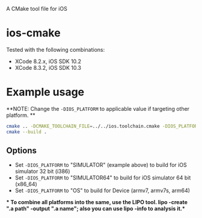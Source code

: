 A CMake tool file for iOS

ios-cmake
=========

Tested with the following combinations:

* XCode 8.2.x, iOS SDK 10.2
* XCode 8.3.2, iOS SDK 10.3

# Example usage 
**NOTE: Change the `-DIOS_PLATFORM` to applicable value if targeting other platform. **

```bash
cmake .. -DCMAKE_TOOLCHAIN_FILE=../../ios.toolchain.cmake -DIOS_PLATFORM=SIMULATOR64 -DCMAKE_BUILD_TYPE=Release
cmake --build .
```

## Options

* Set `-DIOS_PLATFORM` to "SIMULATOR" (example above) to build for iOS simulator 32 bit (i386)
* Set `-DIOS_PLATFORM` to "SIMULATOR64" to build for iOS simulator 64 bit (x86_64)
* Set `-DIOS_PLATFORM` to "OS" to build for Device (armv7, armv7s, arm64)

__* To combine all platforms into the same, use the LIPO tool. lipo -create ".a path" -output ".a name"; also you can use lipo -info to analysis it.*__
